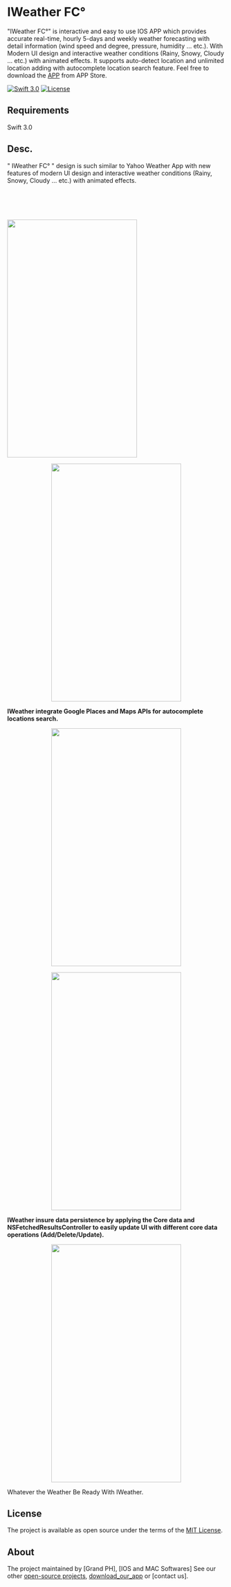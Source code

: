 # IWeather FC°

"IWeather FC°" is interactive and easy to use IOS APP which provides accurate real-time, hourly 5-days and weekly weather forecasting with detail information (wind speed and degree, pressure, humidity … etc.). With Modern UI design and interactive weather conditions (Rainy, Snowy, Cloudy … etc.) with animated effects. It supports auto-detect location and unlimited location adding with autocomplete location search feature. Feel free to download the [APP](https://github.com/mkihmouda) from APP Store. 
 
[![Swift 3.0](https://img.shields.io/badge/Swift-3.0-orange.svg?style=flat)](https://swift.org/)
[![License](https://img.shields.io/cocoapods/l/ParallaxView.svg)](https://github.com/PGSSoft/ParallaxView/LICENSE.md)

 
## Requirements

Swift 3.0

## Desc. 

" IWeather FC° " design is such similar to Yahoo Weather App with new features of modern UI design and interactive weather conditions (Rainy, Snowy, Cloudy … etc.) with animated effects.


<p align="center">
 
  <br><br>  <br><br>
  <img src="http://katikids.com/IWeather1.png" height="550" width="300">
 
  </p>
  
 
<p align="center">
 
   <img src="http://katikids.com/IWeather2.png" height="550" width="300">
 
 </p>
  

<div><B>IWeather integrate Google Places and Maps APIs for autocomplete locations search. </B> <div>
 
  
  <p align="center">
 
  <img src="http://katikids.com/IWeather3.png" height="550" width="300">
 
  </p>
  
  
  <p align="center">
 
   <img src="http://katikids.com/IWeather6.png" height="550" width="300">
 
 </p>
  
  
<B> IWeather insure data persistence by applying the Core data and NSFetchedResultsController to easily update UI with   different core data operations (Add/Delete/Update).</B>

  
  <p align="center">
 
  <img src="http://katikids.com/iweather5.jpg" height="550" width="300">
 
  </p>
  
 Whatever the Weather Be Ready With IWeather.
  
 
## License

The project is available as open source under the terms of the [MIT License](http://opensource.org/licenses/MIT).

 
## About

The project maintained by [Grand PH], [IOS and MAC Softwares]
See our other [open-source projects](https://github.com/mkihmouda), [download_our_app](https://github.com/mkihmouda) or [contact us].
